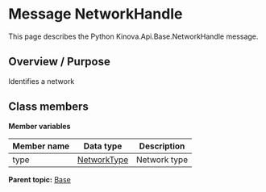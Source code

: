 # Message NetworkHandle

This page describes the Python Kinova.Api.Base.NetworkHandle message.

## Overview / Purpose

Identifies a network

## Class members

 **Member variables** 

|Member name|Data type|Description|
|-----------|---------|-----------|
|type| [NetworkType](enm_Base_NetworkType.md#)|Network type|

**Parent topic:** [Base](../references/summary_Base.md)

